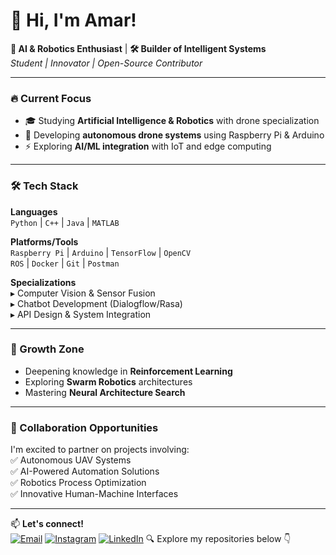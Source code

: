 # 👋 Hi, I'm Amar! 

**🤖 AI & Robotics Enthusiast** | **🛠️ Builder of Intelligent Systems**  
*Student | Innovator | Open-Source Contributor*

---

### 🔥 Current Focus
- 🎓 Studying **Artificial Intelligence & Robotics** with drone specialization
- 🚁 Developing **autonomous drone systems** using Raspberry Pi & Arduino
- ⚡ Exploring **AI/ML integration** with IoT and edge computing

---

### 🛠️ Tech Stack
**Languages**  
`Python` | `C++` | `Java` | `MATLAB`

**Platforms/Tools**  
`Raspberry Pi` | `Arduino` | `TensorFlow` | `OpenCV`  
`ROS` | `Docker` | `Git` | `Postman`

**Specializations**  
▸ Computer Vision & Sensor Fusion  
▸ Chatbot Development (Dialogflow/Rasa)  
▸ API Design & System Integration

---

### 🌱 Growth Zone
- Deepening knowledge in **Reinforcement Learning**
- Exploring **Swarm Robotics** architectures
- Mastering **Neural Architecture Search**

---

### 🚀 Collaboration Opportunities
I'm excited to partner on projects involving:  
✅ Autonomous UAV Systems  
✅ AI-Powered Automation Solutions  
✅ Robotics Process Optimization  
✅ Innovative Human-Machine Interfaces

---

📫 **Let's connect!**  
[![Email](https://img.shields.io/badge/Contact-amarnadhnarne99@gmail.com-blue?style=flat&logo=gmail)](mailto:amarnadhnarne99@gmail.com)
[![Instagram](https://img.shields.io/badge/Instagram-@amar_nadh_3282-E4405F?style=flat&logo=instagram)](https://www.instagram.com/amar_nadh_3282/)
[![LinkedIn](https://img.shields.io/badge/LinkedIn-Amar_Nadh_Narne-0077B5?style=flat&logo=linkedin)](https://www.linkedin.com/in/amarnadh-narne-a46b972a3/)
🔍 Explore my repositories below 👇

